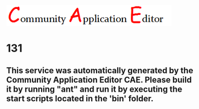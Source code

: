 ![CAE](https://github.com/PhilCAEOrg/CAE-Deployment-Temp/blob/master/microservice-131/img/logo.png)  

131
===================


This service was automatically generated by the Community Application Editor CAE. Please build it by running "ant" and run it by executing the start scripts located in the 'bin' folder.
---------------
